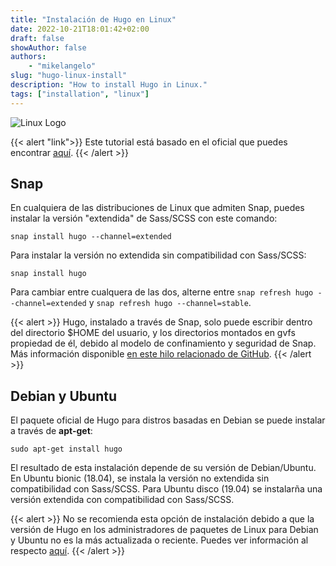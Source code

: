 ```yaml
---
title: "Instalación de Hugo en Linux"
date: 2022-10-21T18:01:42+02:00
draft: false
showAuthor: false
authors: 
    - "mikelangelo"
slug: "hugo-linux-install"
description: "How to install Hugo in Linux."
tags: ["installation", "linux"]
---
```


![Linux Logo](https://blog.webuphosting.com/wp-content/uploads/2018/04/linux-logo.png)

{{< alert "link">}}
Este tutorial está basado en el oficial que puedes encontrar [aquí](https://gohugo.io/getting-started/installing/).
{{< /alert >}}

## Snap

En cualquiera de las distribuciones de Linux que admiten Snap, puedes instalar la versión "extendida" de Sass/SCSS con este comando:

```shell
snap install hugo --channel=extended
```

Para instalar la versión no extendida sin compatibilidad con Sass/SCSS:

```shell
snap install hugo
```

Para cambiar entre cualquera de las dos, alterne entre `snap refresh hugo --channel=extended` y `snap refresh hugo --channel=stable`.

{{< alert >}} 
Hugo, instalado a través de Snap, solo puede escribir dentro del directorio $HOME del usuario, y los directorios montados en gvfs propiedad de él, debido al modelo de confinamiento y seguridad de Snap. Más información disponible [en este hilo relacionado de GitHub](https://github.com/gohugoio/hugo/issues/3143).
{{< /alert >}} 

## Debian y Ubuntu

El paquete oficial de Hugo para distros basadas en Debian se puede instalar a través de **apt-get**:

```shell
sudo apt-get install hugo
```

El resultado de esta instalación depende de su versión de Debian/Ubuntu. En Ubuntu bionic (18.04), se instala la versión no extendida sin compatibilidad con Sass/SCSS. Para Ubuntu disco (19.04) se instalarña una versión extendida con compatibilidad con Sass/SCSS.

{{< alert >}}
No se recomienda esta opción de instalación debido a que la versión de Hugo en los administradores de paquetes de Linux para Debian y Ubuntu no es la más actualizada o reciente. Puedes ver información al respecto [aquí](https://github.com/gcushen/hugo-academic/issues/703/).
{{< /alert >}}









